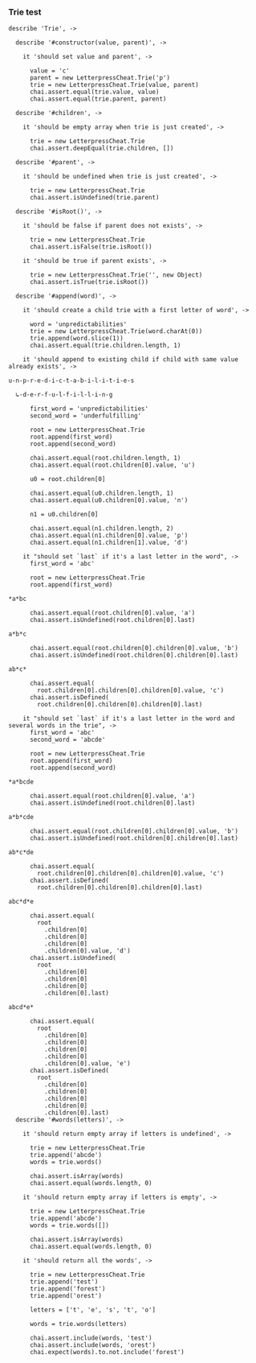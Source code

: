 ### Trie test

    describe 'Trie', ->

      describe '#constructor(value, parent)', ->

        it 'should set value and parent', ->

          value = 'c'
          parent = new LetterpressCheat.Trie('p')
          trie = new LetterpressCheat.Trie(value, parent)
          chai.assert.equal(trie.value, value)
          chai.assert.equal(trie.parent, parent)

      describe '#children', ->

        it 'should be empty array when trie is just created', ->

          trie = new LetterpressCheat.Trie
          chai.assert.deepEqual(trie.children, [])

      describe '#parent', ->

        it 'should be undefined when trie is just created', ->

          trie = new LetterpressCheat.Trie
          chai.assert.isUndefined(trie.parent)

      describe '#isRoot()', ->

        it 'should be false if parent does not exists', ->

          trie = new LetterpressCheat.Trie
          chai.assert.isFalse(trie.isRoot())

        it 'should be true if parent exists', ->

          trie = new LetterpressCheat.Trie('', new Object)
          chai.assert.isTrue(trie.isRoot())

      describe '#append(word)', ->

        it 'should create a child trie with a first letter of word', ->

          word = 'unpredictabilities'
          trie = new LetterpressCheat.Trie(word.charAt(0))
          trie.append(word.slice(1))
          chai.assert.equal(trie.children.length, 1)

        it 'should append to existing child if child with same value already exists', ->

`u-n-p-r-e-d-i-c-t-a-b-i-l-i-t-i-e-s`

`  ↳-d-e-r-f-u-l-f-i-l-l-i-n-g`

          first_word = 'unpredictabilities'
          second_word = 'underfulfilling'

          root = new LetterpressCheat.Trie
          root.append(first_word)
          root.append(second_word)

          chai.assert.equal(root.children.length, 1)
          chai.assert.equal(root.children[0].value, 'u')

          u0 = root.children[0]

          chai.assert.equal(u0.children.length, 1)
          chai.assert.equal(u0.children[0].value, 'n')

          n1 = u0.children[0]

          chai.assert.equal(n1.children.length, 2)
          chai.assert.equal(n1.children[0].value, 'p')
          chai.assert.equal(n1.children[1].value, 'd')

        it "should set `last` if it's a last letter in the word", ->
          first_word = 'abc'

          root = new LetterpressCheat.Trie
          root.append(first_word)

`*a*bc`

          chai.assert.equal(root.children[0].value, 'a')
          chai.assert.isUndefined(root.children[0].last)

`a*b*c`

          chai.assert.equal(root.children[0].children[0].value, 'b')
          chai.assert.isUndefined(root.children[0].children[0].last)

`ab*c*`

          chai.assert.equal(
            root.children[0].children[0].children[0].value, 'c')
          chai.assert.isDefined(
            root.children[0].children[0].children[0].last)

        it "should set `last` if it's a last letter in the word and several words in the trie", ->
          first_word = 'abc'
          second_word = 'abcde'

          root = new LetterpressCheat.Trie
          root.append(first_word)
          root.append(second_word)

`*a*bcde`

          chai.assert.equal(root.children[0].value, 'a')
          chai.assert.isUndefined(root.children[0].last)

`a*b*cde`

          chai.assert.equal(root.children[0].children[0].value, 'b')
          chai.assert.isUndefined(root.children[0].children[0].last)

`ab*c*de`

          chai.assert.equal(
            root.children[0].children[0].children[0].value, 'c')
          chai.assert.isDefined(
            root.children[0].children[0].children[0].last)

`abc*d*e`

          chai.assert.equal(
            root
              .children[0]
              .children[0]
              .children[0]
              .children[0].value, 'd')
          chai.assert.isUndefined(
            root
              .children[0]
              .children[0]
              .children[0]
              .children[0].last)

`abcd*e*`

          chai.assert.equal(
            root
              .children[0]
              .children[0]
              .children[0]
              .children[0]
              .children[0].value, 'e')
          chai.assert.isDefined(
            root
              .children[0]
              .children[0]
              .children[0]
              .children[0]
              .children[0].last)
      describe '#words(letters)', ->

        it 'should return empty array if letters is undefined', ->

          trie = new LetterpressCheat.Trie
          trie.append('abcde')
          words = trie.words()

          chai.assert.isArray(words)
          chai.assert.equal(words.length, 0)

        it 'should return empty array if letters is empty', ->

          trie = new LetterpressCheat.Trie
          trie.append('abcde')
          words = trie.words([])

          chai.assert.isArray(words)
          chai.assert.equal(words.length, 0)

        it 'should return all the words', ->

          trie = new LetterpressCheat.Trie
          trie.append('test')
          trie.append('forest')
          trie.append('orest')

          letters = ['t', 'e', 's', 't', 'o']

          words = trie.words(letters)

          chai.assert.include(words, 'test')
          chai.assert.include(words, 'orest')
          chai.expect(words).to.not.include('forest')
